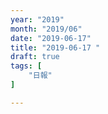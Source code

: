```yaml
---
year: "2019"
month: "2019/06"
date: "2019-06-17"
title: "2019-06-17 "
draft: true
tags: [
    "日報"
]

---
```


